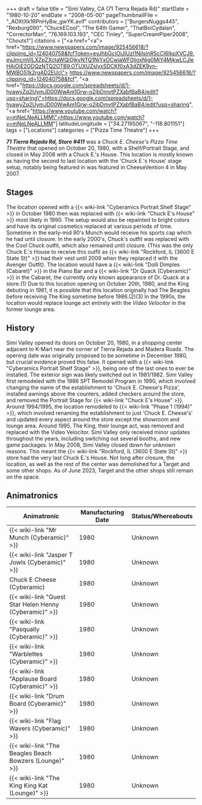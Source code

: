 +++
draft = false
title = "Simi Valley, CA (71 Tierra Rejada Rd)"
startDate = "1980-10-20"
endDate = "2008-05-00"
pageThumbnailFile = "_AOXtXk1RPnHyBw_gwYK.avif"
contributors = ["BurgersNuggs445", "Rexburg090", "ChuckECool", "The 64th Gamer", "ThatBoiCydalan", "CorrectorMan", "76.169.103.193", "CEC Tinley", "SuperCreamPiper2008", "Chouts1"]
citations = ["<a href=\"<a\"> href=\"https://www.newspapers.com/image/925456618/?clipping_id=124040758&fcfToken=eyJhbGciOiJIUzI1NiIsInR5cCI6IkpXVCJ9.eyJmcmVlLXZpZXctaWQiOjkyNTQ1NjYxOCwiaWF0IjoxNjg0MjY4MjkwLCJleHAiOjE2ODQzNTQ2OTB9.OTUXUZsIyxSDCKf0xA3dZEK9vn-MWBO51k2rgAD2EUc\"> https://www.newspapers.com/image/925456618/?clipping_id=124040758&fcf</a></a>", "<a href=\"https://docs.google.com/spreadsheets/d/1-hyawyZq2UymJD00WwAm1Grw-o2jbDmvtPZXabfBaB4/edit?usp=sharing\">https://docs.google.com/spreadsheets/d/1-hyawyZq2UymJD00WwAm1Grw-o2jbDmvtPZXabfBaB4/edit?usp=sharing</a>", "<a href=\"https://www.youtube.com/watch?v=mNeLNeALLMM\">https://www.youtube.com/watch?v=mNeLNeALLMM</a>"]
latitudeLongitude = ["34.27195067", "-118.801151"]
tags = ["Locations"]
categories = ["Pizza Time Theatre"]
+++

***71 Tierra Rejada Rd, Store #411*** was a *Chuck E. Cheese's Pizza Time Theatre* that opened on October 20, 1980, with a Shelf/Portrait Stage, and closed in May 2008 with a Chuck E.'s House. This location is mostly known as having the second to last location with the 'Chuck E.'s House' stage setup, notably being featured in was featured in CheeseVention 4 in May 2007.

## Stages

The location opened with a {{< wiki-link "Cyberamics Portrait Shelf Stage" >}} in October 1980 then was replaced with {{< wiki-link "Chuck E's House" >}} most likely in 1990. The setup would also be repainted to bright colors and have its original cosmetics replaced at various periods of time. Sometime in the early-mid 90's Munch would receive his sports cap which he had until closure. In the early 2000's, Chuck's outfit was replaced with the Cool Chuck outfit, which also remained until closure. (This was the only Chuck E.'s House to receive this outfit as {{< wiki-link "Rockford, IL (3600 E State St)" >}} had their vest until 2009 when they replaced it with the Avenger Outfit). The location would have a {{< wiki-link "Dolli Dimples (Cabaret)" >}} in the Piano Bar and a {{< wiki-link "Dr Quack (Cyberamic)" >}} in the Cabaret, the currently only known appearance of Dr. Quack at a store.(1) Due to this location opening on October 20th, 1980, and the King debuting in 1981, it is possible that this location originally had The Beagles before receiving The King sometime before 1986.(2)(3) In the 1990s, the location would replace lounge act entirely with the *Video Velocitor* in the former lounge area.

## History

Simi Valley opened its doors on October 20, 1980, in a shopping center adjacent to K-Mart near the corner of Tierra Rejada and Madera Roads. The opening date was originally proposed to be sometime in December 1980, but crucial evidence proved this false. It opened with a {{< wiki-link "Cyberamics Portrait Shelf Stage" >}}, being one of the last ones to ever be installed. The exterior sign was likely switched out in 1981/1982. Simi Valley first remodeled with the 1986 SPT Remodel Program in 1990, which involved changing the name of the establishment to 'Chuck E. Cheese's Pizza', installed awnings above the counters, added checkers around the store, and removed the Portrait Stage for {{< wiki-link "Chuck E's House" >}}. Around 1994/1995, the location remodeled to {{< wiki-link "Phase 1 (1994)" >}}, which involved renaming the establishment to just 'Chuck E. Cheese's' and updated every aspect around the store except the showroom and lounge area. Around 1995, The King, their lounge act, was removed and replaced with the Video Velocitor. Simi Valley only received minor updates throughout the years, including switching out several booths, and new game packages. In May 2008, Simi Valley closed down for unknown reasons. This meant the {{< wiki-link "Rockford, IL (3600 E State St)" >}} store had the very last Chuck E.'s House. Not long after closure, the location, as well as the rest of the center was demolished for a Target and some other shops. As of June 2023, Target and the other shops still remain on the space.

## Animatronics

| Animatronic                                                  | Manufacturing Date | Status/Whereabouts |
|--------------------------------------------------------------|--------------------|--------------------|
| {{< wiki-link "Mr Munch (Cyberamic)" >}}               | 1980               | Unknown            |
| {{< wiki-link "Jasper T Jowls (Cyberamic)" >}}         | 1980               | Unknown            |
| Chuck E Cheese (Cyberamic)                                   | 1980               | Unknown            |
| {{< wiki-link "Guest Star Helen Henny (Cyberamic)" >}} | 1980               | Unknown            |
| {{< wiki-link "Pasqually (Cyberamic)" >}}              | 1980               | Unknown            |
| {{< wiki-link "Warblettes (Cyberamic)" >}}             | 1980               | Unknown            |
| {{< wiki-link "Applause Board (Cyberamic)" >}}         | 1980               | Unknown            |
| {{< wiki-link "Drum Board (Cyberamic)" >}}             | 1980               | Unknown            |
| {{< wiki-link "Flag Wavers (Cyberamic)" >}}            | 1980               | Unknown            |
| {{< wiki-link "The Beagles Beach Bowzers (Lounge)" >}} | 1980               | Unknown            |
| {{< wiki-link "The King King Kat (Lounge)" >}}         | 1980               | Unknown            |